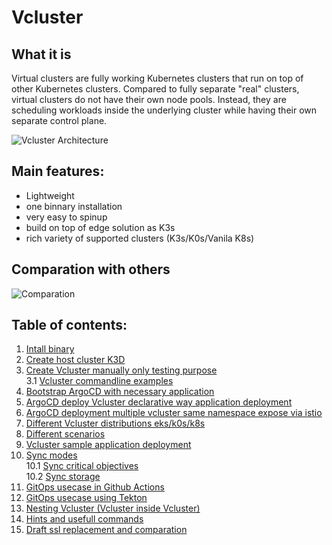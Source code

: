 # Vcluster

## What it is
Virtual clusters are fully working Kubernetes clusters that run on top of other Kubernetes clusters. Compared to fully separate "real" clusters, virtual clusters do not have their own node pools. Instead, they are scheduling workloads inside the underlying cluster while having their own separate control plane.

![Vcluster Architecture](https://www.vcluster.com/docs/media/diagrams/vcluster-architecture.svg)


## Main features:

- Lightweight 
- one binnary installation
- very easy to spinup
- build on top of edge solution as K3s
- rich variety of supported clusters (K3s/K0s/Vanila K8s)

## Comparation with others

![Comparation](https://www.vcluster.com/docs/media/vcluster-comparison.png)


## Table of contents:
1. [Intall binary](./doc/INSTALL.md)
2. [Create host cluster K3D](./doc/HOST-CLUSTER.md)
3. [Create Vcluster manually only testing purpose](./doc/VIRTUAL-CLUSTER.md)<br>
   3.1 [Vcluster commandline examples](./doc/VCLUSTER-COMMANDS.md)
4. [Bootstrap ArgoCD with necessary application](./doc/ARGOCD-INSTALL.md)
5. [ArgoCD deploy Vcluster declarative way application deployment](./doc/ARGO-DEPLOYMENT.md)
6. [ArgoCD deployment multiple vcluster same namespace expose via istio](./doc/ARGOCD-MULTIPLE-VCLUSTER.md)
7. [Different Vcluster distributions eks/k0s/k8s](./doc/VARIETY-OF-DISTROS.md)
8. [Different scenarios](./doc/SCENARIOS.md)
9.  [Vcluster sample application deployment](./doc/SAMPLE-APPS-VCLUSTER.md)
10. [Sync modes](./doc/SYNC-MODES.md)<br>
    10.1 [Sync critical objectives](./doc/SYNC-OPTIONS.md)<br>
    10.2 [Sync storage](./doc/SYNC-STORAGE.md)<br>
11. [GitOps usecase in Github Actions](./doc/PIPELINE-EXAMPLE1.md)
12. [GitOps usecase using Tekton](./doc/PIPELINE-EXAMPLE2.md)
13. [Nesting Vcluster (Vcluster inside Vcluster)](./doc/NESTING-VCLUSTER.md)
14. [Hints and usefull commands](./doc/HINTS.md)
15. [Draft ssl replacement and comparation](./doc/CERTIFICATE-REPLACEMENT-ATTEMPT.md)
